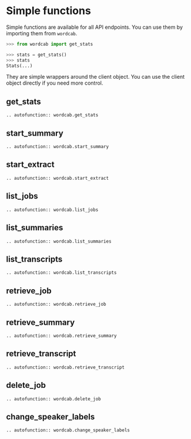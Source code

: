 # Simple functions

Simple functions are available for all API endpoints. You can use them by importing them from `wordcab`.

```python
>>> from wordcab import get_stats

>>> stats = get_stats()
>>> stats
Stats(...)
```

They are simple wrappers around the client object. You can use the client object directly if you need more control.

## get_stats

```{eval-rst}
.. autofunction:: wordcab.get_stats
```

## start_summary

```{eval-rst}
.. autofunction:: wordcab.start_summary
```

## start_extract

```{eval-rst}
.. autofunction:: wordcab.start_extract
```

## list_jobs

```{eval-rst}
.. autofunction:: wordcab.list_jobs
```

## list_summaries

```{eval-rst}
.. autofunction:: wordcab.list_summaries
```

## list_transcripts

```{eval-rst}
.. autofunction:: wordcab.list_transcripts
```

## retrieve_job

```{eval-rst}
.. autofunction:: wordcab.retrieve_job
```

## retrieve_summary

```{eval-rst}
.. autofunction:: wordcab.retrieve_summary
```

## retrieve_transcript

```{eval-rst}
.. autofunction:: wordcab.retrieve_transcript
```

## delete_job

```{eval-rst}
.. autofunction:: wordcab.delete_job
```

## change_speaker_labels

```{eval-rst}
.. autofunction:: wordcab.change_speaker_labels
```
